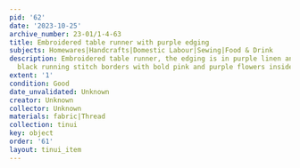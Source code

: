 ```yaml
---
pid: '62'
date: '2023-10-25'
archive_number: 23-01/1-4-63
title: Embroidered table runner with purple edging
subjects: Homewares|Handcrafts|Domestic Labour|Sewing|Food & Drink
description: Embroidered table runner, the edging is in purple linen and it feature
  black running stitch borders with bold pink and purple flowers inside.
extent: '1'
condition: Good
date_unvalidated: Unknown
creator: Unknown
collector: Unknown
materials: fabric|Thread
collection: tinui
key: object
order: '61'
layout: tinui_item
---
```


